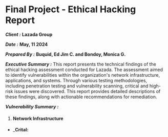 # Final Project - Ethical Hacking Report
_**Client :**_ **Lazada Group**

_**Date :**_ **May, 11 2024**

_**Prepared By :**_ **Buquid, Ed Jim C. and Bondoy, Monica G.**

_**Executive Summary :**_ This report presents the technical findings of the ethical hacking assessment
conducted for Lazada. The assessment aimed to identify vulnerabilities within the
organization's network infrastructure, applications, and systems. Through various testing methodologies,
including penetration testing and vulnerability scanning, critical and high-risk issues were discovered.
This report provides detailed descriptions of these findings, along with actionable recommendations for
remediation.

_**Vulnerability Summary :**_
1. #### Network Infrastructure ####

* _**Crital:**




